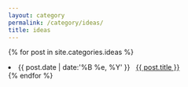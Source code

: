```yaml
---
layout: category
permalink: /category/ideas/
title: ideas
---
```

{% for post in site.categories.ideas %}
 <li><span>{{ post.date | date:'%B %e, %Y' }}</span> &nbsp; <a href="{{ post.url }}">{{ post.title }}</a></li>
{% endfor %}